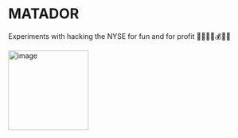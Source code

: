 # MATADOR

Experiments with hacking the NYSE for fun and for profit 🐂🐻🚩🚨💰💸🤑

<img width="161" alt="image" src="https://github.com/user-attachments/assets/1abb3ec3-9942-49c2-87f1-d59df374e0d8" />
